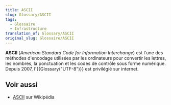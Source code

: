 ```yaml
---
title: ASCII
slug: Glossary/ASCII
tags:
  - Glossaire
  - Infrastructure
translation_of: Glossary/ASCII
original_slug: Glossaire/ASCII
---
```

**ASCII** (_American Standard Code for Information Interchange_) est l'une des méthodes d'encodage utilisées par les ordinateurs pour convertir les lettres, les nombres, la ponctuation et les codes de contrôle sous forme numérique. Depuis 2007, l'{{Glossary("UTF-8")}} est privilégié sur internet.

## Voir aussi

- [ASCII](https://fr.wikipedia.org/wiki/American_Standard_Code_for_Information_Interchange) sur Wikipédia
